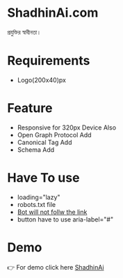 # ShadhinAi.com
প্রযুক্তির স্বাধীনতা।

# Requirements
- Logo(200x40)px


# Feature
- Responsive for 320px Device Also
- Open Graph Protocol Add
- Canonical Tag Add
- Schema Add

# Have To use
- loading="lazy"
- robots.txt file
- <a rel="nofollow" href="#">Bot will not follw the link</a>
- button have to use aria-label="#"
# Demo
👉 For demo click here [ShadhinAi](https://shantonu-acharjee.github.io/ShadhinAi.com/)
